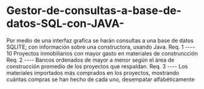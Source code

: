 # Gestor-de-consultas-a-base-de-datos-SQL-con-JAVA-
Por medio de una interfaz grafica se harán consultas a una base de datos SQLITE; con información sobre una constructora, usando Java.
Req. 1 ---- 10 Proyectos inmobiliarios con mayor gasto en materiales de construncción
Req. 2 ---- Bancos ordenados de mayor a menor según el área de construcción promedio de los proyectos que respaldan.
Req. 3 ---- Los materiales importados más comprados en los proyectos, mostrando cuántas compras se han hecho de cada uno, desempatar alfabéticamente
